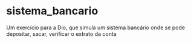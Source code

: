 # sistema_bancario
Um exercício para a Dio, que simula um sistema bancário onde se pode depositar, sacar, verificar o extrato da conta
